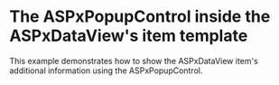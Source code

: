 # The ASPxPopupControl inside the ASPxDataView's item template


<p>This example demonstrates how to show  the ASPxDataView item's additional information using the ASPxPopupControl.</p>

<br/>


